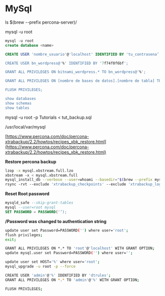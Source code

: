 # MySql

ls $(brew --prefix percona-server)/

mysql -u root

```sql
mysql -u root
create database <name>

CREATE USER 'nombre_usuario'@'localhost' IDENTIFIED BY 'tu_contrasena’;

CREATE USER bn_wordpress@'%' IDENTIFIED BY '7f74f0f6bf';

GRANT ALL PRIVILEGES ON bitnami_wordpress.* TO bn_wordpress@'%';

GRANT ALL PRIVILEGES ON [nombre de bases de datos].[nombre de tabla] TO 'nombre_usuario'@'localhost';

FLUSH PRIVILEGES;

show databases
show schemas
show tables
```

mysql -u root -p Tutorials < tut_backup.sql

/usr/local/var/mysql

[https://www.percona.com/doc/percona-xtrabackup/2.2/howtos/recipes_xbk_restore.html](https://www.percona.com/doc/percona-xtrabackup/2.2/howtos/recipes_xbk_restore.html)

**Restore percona backup**

```bash
lzop -x mysql.xbstream.full.lzo
xbstream -x < mysql.xbstream.full
mysql_install_db --verbose --user=whoami --basedir="$(brew --prefix mysql)" --datadir=/Volumes/FRH/mysql --tmpdir=/tmp
rsync -rvt --exclude 'xtrabackup_checkpoints' --exclude 'xtrabackup_logfile' ./ ../testm/base
```

**Reset  Root password**

```sql
mysqld_safe --skip-grant-tables
mysql --user=root mysql
SET PASSWORD = PASSWORD('’);
```

**/Password was changed to authentication string**

```bash
update user set Password=PASSWORD('') where user='root';
flush privileges;
exit;

GRANT ALL PRIVILEGES ON *.* TO 'root'@'localhost' WITH GRANT OPTION;
update mysql.user set Password=PASSWORD('') where user='';

update user set HOST='%' where user='root';
mysql_upgrade -u root -p --force

CREATE USER 'admin'@'%' IDENTIFIED BY 'dtrules';
GRANT ALL PRIVILEGES ON *.* TO 'admin'@'%' WITH GRANT OPTION;

FLUSH PRIVILEGES;
```